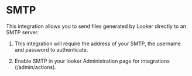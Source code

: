 # SMTP

This integration allows you to send files generated by Looker directly to an SMTP server.

1. This integration will require the address of your SMTP, the username and password to authenticate.

2. Enable SMTP in your looker Administration page for integrations (/admin/actions).
